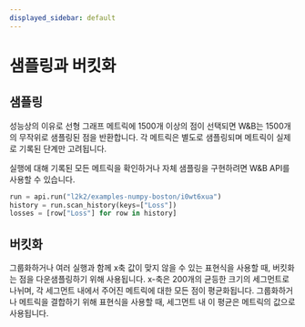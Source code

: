 ```yaml
---
displayed_sidebar: default
---
```


# 샘플링과 버킷화

## 샘플링

성능상의 이유로 선형 그래프 메트릭에 1500개 이상의 점이 선택되면 W&B는 1500개의 무작위로 샘플링된 점을 반환합니다. 각 메트릭은 별도로 샘플링되며 메트릭이 실제로 기록된 단계만 고려됩니다.

실행에 대해 기록된 모든 메트릭을 확인하거나 자체 샘플링을 구현하려면 W&B API를 사용할 수 있습니다.

```python
run = api.run("l2k2/examples-numpy-boston/i0wt6xua")
history = run.scan_history(keys=["Loss"])
losses = [row["Loss"] for row in history]
```

## 버킷화

그룹화하거나 여러 실행과 함께 x축 값이 맞지 않을 수 있는 표현식을 사용할 때, 버킷화는 점을 다운샘플링하기 위해 사용됩니다. x-축은 200개의 균등한 크기의 세그먼트로 나뉘며, 각 세그먼트 내에서 주어진 메트릭에 대한 모든 점이 평균화됩니다. 그룹화하거나 메트릭을 결합하기 위해 표현식을 사용할 때, 세그먼트 내 이 평균은 메트릭의 값으로 사용됩니다.